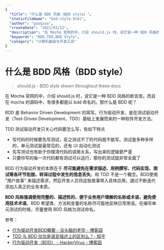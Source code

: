 ```yaml
---
{
  "title": "什么是 BDD 风格（BDD style）",
  "staticFileName": "bdd-style.html",
  "author": "guoqzuo",
  "createDate": "2021/01/12",
  "description": "在 Mocha 官网的中，介绍 should.js 时，说它是一种 BDD 风格的断言库。而且在 mocha 的源码中，有很多都是以 bdd 命名的。那什么是 BDD 呢？BDD 是 Behavior Driven Development 的简写，行为驱动开发，是在测试驱动开发（Test-Driven Development，TDD）基础上发展而来的一种软件开发方法。",
  "keywords": "BDD,TDD,BDD Style",
  "category": "计算机基础与开发工具"
}
---
```

# 什么是 BDD 风格（BDD style）
> should.js - BDD style shown throughout these docs

在 Mocha 官网的中，介绍 should.js 时，说它是一种 BDD 风格的断言库。而且在 mocha 的源码中，有很多都是以 bdd 命名的。那什么是 BDD 呢？

BDD 是 Behavior Driven Development 的简写，行为驱动开发，是在测试驱动开发（Test-Driven Development，TDD）基础上发展而来的一种软件开发方法。

TDD 测试驱动开发只关心代码要怎么写，有如下特点
- 写代码的时候要先写测试，反之测试不了的代码就不能写。测试是多种多样的，单元测试是最常见的，还有 UI 自动化测试
- 先写测试也有助于你理清代码的调用关系，写出来的逻辑更严谨
- 只要你写的每一次代码都有测试可以运行，那你的测试就非常全面了

BDD 行为驱动开发的本质在于 **尽可能避免在需求描述、用例撰写、代码实现、测试等各环节衔接、转译过程中发生的信息丢失**。和 TDD 不是一个概念。BDD使用 "用户故事" 来描述需求，然后开发人员将这些故事带入具体应用，通过不断迭代添加入真正的业务本质。

**BDD 风格强调使用完整的、描述性的、便于业务用户理解的名称或术语，避免使用技术术语**。BDD 希望类、方法和变量的名称尽可能地反映日常用语。在编写单元测试的时候，尽量使用 BDD 风格为测试命名。

参考：
- [行为驱动开发BDD概要 - 没头脑的老毕 - 博客园](https://www.cnblogs.com/Abbey/p/4999634.html)
- [TDD 与 BDD 仅仅是语言描述上的区别么？- 知乎](https://www.zhihu.com/question/20161970/answer/1341811526)
- [行为驱动开发（BDD） - HackerVirus - 博客园](https://www.cnblogs.com/Leo_wl/p/5300368.html)